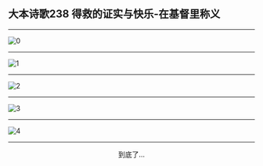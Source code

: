 
## 大本诗歌238 得救的证实与快乐-在基督里称义
        
<div id="aplayer0"></div>

---

<img alt="0" data-original="/data/d0237/0">

---

<img alt="1" data-original="/data/d0237/1">

---

<img alt="2" data-original="/data/d0237/2">

---

<img alt="3" data-original="/data/d0237/3">

---

<img alt="4" data-original="/data/d0237/4">

---

<p style="text-align: center">到底了...</p>

<script src="/js/dist-view.js"></script>

<script>
MAIN.id = 'd0237';
        
const ap0 = new APlayer({
    container: document.getElementById('aplayer0'),
    volume: 1,
    loop: 'none',
    preload: 'none',
    audio: [{
        name: '大本诗歌238.mp3',
        artist: '大本诗歌',
        url: 'https://res.wx.qq.com/voice/getvoice?mediaid=MzI0NTk3MDM5M18yMjQ3NDkwNTQw',
        cover: '/favicon'
    }]
});
</script>
